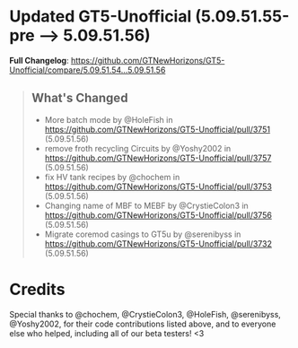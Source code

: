 # Updated GT5-Unofficial (5.09.51.55-pre -->  5.09.51.56)
**Full Changelog**: https://github.com/GTNewHorizons/GT5-Unofficial/compare/5.09.51.54...5.09.51.56
>## What's Changed
> * More batch mode by @HoleFish in https://github.com/GTNewHorizons/GT5-Unofficial/pull/3751 (5.09.51.56)
> * remove froth recycling Circuits by @Yoshy2002 in https://github.com/GTNewHorizons/GT5-Unofficial/pull/3757 (5.09.51.56)
> * fix HV tank recipes by @chochem in https://github.com/GTNewHorizons/GT5-Unofficial/pull/3753 (5.09.51.56)
> * Changing name of MBF to MEBF by @CrystieColon3 in https://github.com/GTNewHorizons/GT5-Unofficial/pull/3756 (5.09.51.56)
> * Migrate coremod casings to GT5u by @serenibyss in https://github.com/GTNewHorizons/GT5-Unofficial/pull/3732 (5.09.51.56)
>

# Credits
Special thanks to @chochem, @CrystieColon3, @HoleFish, @serenibyss, @Yoshy2002, for their code contributions listed above, and to everyone else who helped, including all of our beta testers! <3